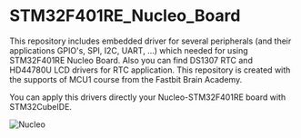 # STM32F401RE_Nucleo_Board
This repository includes embedded driver for several peripherals (and their applications GPIO's, SPI, I2C, UART, ...) which needed for using STM32F401RE Nucleo Board. Also you can find DS1307 RTC and HD44780U LCD drivers for RTC application. This repository is created with the supports of MCU1 course from the Fastbit Brain Academy.

You can apply this drivers directly your Nucleo-STM32F401RE board with STM32CubeIDE.


![Nucleo](https://github.com/Alprne/STM32F401RE_Nucleo_Board/assets/88654064/a7c91f19-a526-4b3b-87a6-a734988aef8f)
